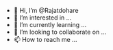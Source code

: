 - 👋 Hi, I’m @Rajatdohare
- 👀 I’m interested in ...
- 🌱 I’m currently learning ...
- 💞️ I’m looking to collaborate on ...
- 📫 How to reach me ...

<!---
Rajatdohare/Rajatdohare is a ✨ special ✨ repository because its `README.md` (this file) appears on your GitHub profile.
You can click the Preview link to take a look at your changes.
--->
